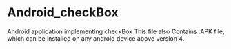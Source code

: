 # Android_checkBox
Android application implementing checkBox
This file also Contains .APK file, which can be installed on any android device above version 4.
